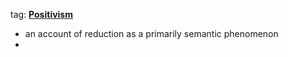 tag: **[Positivism](../notes/Positivism)**
- an account of reduction as a primarily semantic phenomenon 
- 